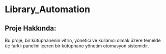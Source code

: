# Library_Automation
## Proje Hakkında: 
Bu proje, bir kütüphanenin vitrin, yönetici ve kullanıcı olmak üzere temelde üç farklı panelini içeren bir kütüphane yönetim otomasyon sistemidir.
